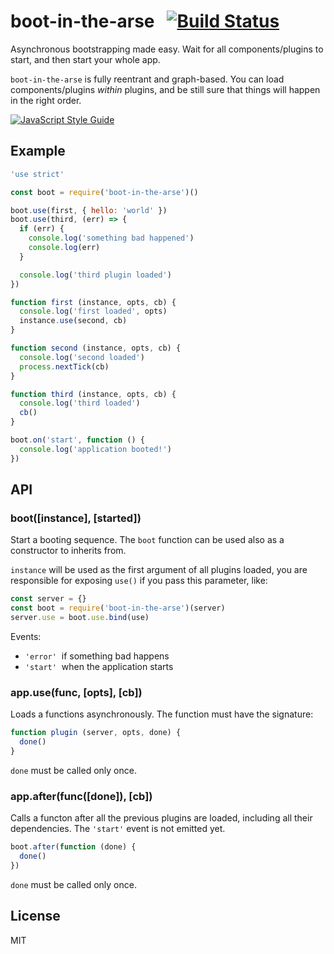 # boot-in-the-arse &nbsp;&nbsp;[![Build Status](https://travis-ci.org/mcollina/boot-in-the-arse.svg)](https://travis-ci.org/mcollina/boot-in-the-arse)

Asynchronous bootstrapping made easy. Wait for all components/plugins to start, and then start your whole app.

`boot-in-the-arse` is fully reentrant and graph-based. You can load
components/plugins _within_ plugins, and be still sure that things will
happen in the right order.

[![JavaScript Style Guide](https://cdn.rawgit.com/feross/standard/master/badge.svg)](https://github.com/feross/standard)

## Example

```js
'use strict'

const boot = require('boot-in-the-arse')()

boot.use(first, { hello: 'world' })
boot.use(third, (err) => {
  if (err) {
    console.log('something bad happened')
    console.log(err)
  }

  console.log('third plugin loaded')
})

function first (instance, opts, cb) {
  console.log('first loaded', opts)
  instance.use(second, cb)
}

function second (instance, opts, cb) {
  console.log('second loaded')
  process.nextTick(cb)
}

function third (instance, opts, cb) {
  console.log('third loaded')
  cb()
}

boot.on('start', function () {
  console.log('application booted!')
})
```

## API

### boot([instance], [started])

Start a booting sequence. The `boot` function can be used also as a
constructor to inherits from.

`instance` will be used as the first
argument of all plugins loaded, you are responsible for exposing
`use()` if you pass this parameter, like:

```js
const server = {}
const boot = require('boot-in-the-arse')(server)
server.use = boot.use.bind(use)
```

Events:

* `'error'`  if something bad happens
* `'start'`  when the application starts

### app.use(func, [opts], [cb])

Loads a functions asynchronously. The function must have the
signature:

```js
function plugin (server, opts, done) {
  done()
}
```

`done` must be called only once.

### app.after(func([done]), [cb])

Calls a functon after all the previous plugins are loaded, including
all their dependencies. The `'start'` event is not emitted yet.

```js
boot.after(function (done) {
  done()
})
```

`done` must be called only once.

## License

MIT

